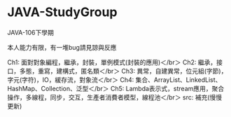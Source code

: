# JAVA-StudyGroup

JAVA-106下學期

本人能力有限，有一堆bug請見諒與反應

Ch1: 面對對象編程，繼承，封裝，單例模式(封裝的應用)＜/br＞
Ch2: 繼承，接口，多態，重寫，建構式，匿名類＜/br＞
Ch3: 異常，自建異常，位元組(字節)，字元(字符)，IO，緩存流，對象流＜/br＞
Ch4: 集合、ArrayList、LinkedList、HashMap、Collection、泛型＜/br＞
Ch5: Lambda表示式，stream應用，聚合操作，多線程，同步，交互，生產者消費者模型，線程池＜/br＞
src: 補充(慢慢更新)
